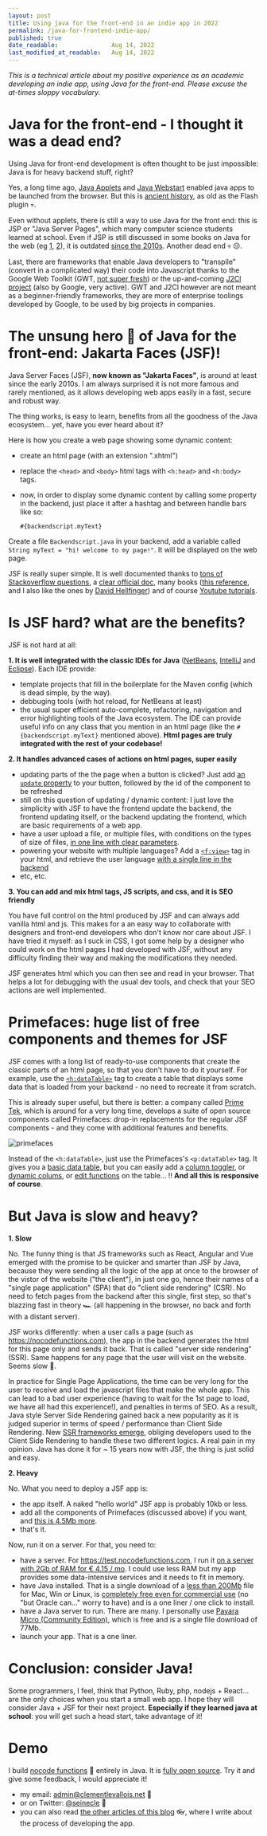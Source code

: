 ```yaml
---
layout: post
title: Using java for the front-end in an indie app in 2022
permalink: /java-for-frontend-indie-app/
published: true
date_readable:               Aug 14, 2022
last_modified_at_readable:   Aug 14, 2022
---
```


*This is a technical article about my positive experience as an academic developing an indie app, using Java for the front-end.
Please excuse the at-times sloppy vocabulary.*

# Java for the front-end - I thought it was a dead end?

Using Java for front-end development is often thought to be just impossible: Java is for heavy backend stuff, right?

Yes, a long time ago, [Java Applets](https://en.wikipedia.org/wiki/Java_applet) and [Java Webstart](https://en.wikipedia.org/wiki/Java_Web_Start) enabled java apps to be launched from the browser. But this is [ancient history](https://www.slideshare.net/HendrikEbbers/java-webstart-is-dead-what-should-we-do-now), as old as the Flash plugin 💀.

Even without applets, there is still a way to use Java for the front end: this is JSP or "Java Server Pages", which many computer science students learned at school.
Even if JSP is still discussed in some books on Java for the web (eg [1](https://www.amazon.com/Java-Jakarta-Recipes-Problem-Solution-Enterprise-ebook/dp/B0B6Z9JTNH), [2](https://www.amazon.com/Beginning-Jakarta-Web-Development-Applications/dp/1484258657)), it is outdated [since the 2010s](https://odoepner.wordpress.com/2015/03/11/is-jsp-an-unsupported-deprecated-part-of-jee/). Another dead end 💀 😔. 

Last, there are frameworks that enable Java developers to "transpile" (convert in a complicated way) their code into Javascript thanks to the Google Web Toolkit (GWT, [not super fresh](https://groups.google.com/g/google-web-toolkit/c/FeEI0Rl7cyw/m/OU0HHvxtBQAJ?pli=1)) or the up-and-coming [J2Cl project](https://github.com/google/j2cl) (also by Google, very active).
GWT and J2Cl however are not meant as a beginner-friendly frameworks, they are more of enterprise toolings developed by Google, to be used by big projects in companies.

# The unsung hero 🌈 of Java for the front-end: Jakarta Faces (JSF)!

Java Server Faces (JSF), **now known as "Jakarta Faces"**, is around at least since the early 2010s. I am always surprised it is not more famous and rarely mentioned, as it allows developing web apps easily in a fast, secure and robust way.

The thing works, is easy to learn, benefits from all the goodness of the Java ecosystem... yet, have you ever heard about it?

Here is how you create a web page showing some dynamic content:

- create an html page (with an extension ".xhtml")
- replace the `<head>` and `<body>` html tags with `<h:head>` and `<h:body>` tags.
- now, in order to display some dynamic content by calling some property in the backend, just place it after a hashtag and between handle bars like so:

  `#{backendscript.myText}`
  
Create a file `Backendscript.java` in your backend, add a variable called `String myText = "hi! welcome to my page!"`. It will be displayed on the web page.

JSF is really super simple. It is well documented thanks to [tons of Stackoverflow questions](https://stackoverflow.com/questions/tagged/jsf), a [clear official doc](https://eclipse-ee4j.github.io/jakartaee-tutorial/), many books ([this reference](https://link.springer.com/book/10.1007/978-1-4842-7310-4), and I also like the ones by [David Hellfinger](https://www.amazon.fr/Java-Application-Development-Enterprise-applications-ebook/dp/B072MFGRVF)) and of course [Youtube tutorials](https://www.youtube.com/watch?v=-Jbuy8aaLVA).

# Is JSF hard? what are the benefits?

JSF is not hard at all:

**1. It is well integrated with the classic IDEs for Java** ([NetBeans](https://netbeans.apache.org/), [IntelliJ](https://www.jetbrains.com/idea/) and [Eclipse](https://www.eclipse.org/ide/)). Each IDE provide:

  * template projects that fill in the boilerplate for the Maven config (which is dead simple, by the way).
  * debbuging tools (with hot reload, for NetBeans at least)
  * the usual super efficient auto-complete, refactoring, navigation and error highlighting tools of the Java ecosystem. The IDE can provide useful info on any class that you mention in an html page (like the `#{backendscript.myText}` mentioned above). **Html pages are truly integrated with the rest of your codebase!**

**2. It handles advanced cases of actions on html pages, super easily**
  * updating parts of the the page when a button is clicked? Just add [an `update` property](https://github.com/seinecle/nocodefunctions/blob/0fb9a250f4e33559b5e835d241e0974de7047068/src/main/webapp/index.xhtml#L215) to your button, followed by the id of the component to be refreshed
  * still on this question of updating / dynamic content: I just love the simplicity with JSF to have the frontend update the backend, the frontend updating itself, or the backend updating the frontend, which are basic requirements of a web app. 
  * have a user upload a file, or multiple files, with conditions on the types of size of files, [in one line with clear parameters](https://github.com/seinecle/nocodefunctions/blob/0fb9a250f4e33559b5e835d241e0974de7047068/src/main/webapp/import_your_structured_data_two_columns.xhtml#L68).
  * powering your website with multiple languages? Add a [`<f:view>`](https://github.com/seinecle/nocodefunctions/blob/0fb9a250f4e33559b5e835d241e0974de7047068/src/main/webapp/who.xhtml#L8) tag in your html, and retrieve the user language [with a single line in the backend](https://github.com/seinecle/nocodefunctions/blob/0fb9a250f4e33559b5e835d241e0974de7047068/src/main/java/net/clementlevallois/nocodeapp/web/front/backingbeans/ActiveLocale.java#L40)
  * etc, etc.

**3. You can add and mix html tags, JS scripts, and css, and it is SEO friendly**

You have full control on the html produced by JSF and can always add vanilla html and js. This makes for a an easy way to collaborate with designers and front-end developers who don't know nor care about JSF. I have tried it myself: as I suck in CSS, I got some help by a designer who could work on the html pages I had developed with JSF, without any difficulty finding their way and making the modifications they needed.

JSF generates html which you can then see and read in your browser. That helps a lot for debugging with the usual dev tools, and check that your SEO actions are well implemented.


# Primefaces: huge list of free components and themes for JSF

JSF comes with a long list of ready-to-use components that create the classic parts of an html page, so that you don't have to do it yourself.
For example, use the [`<h:dataTable>`](https://www.javatpoint.com/jsf-datatable) tag to create a table that displays some data that is loaded from your backend - no need to recreate it from scratch.

This is already super useful, but there is better: a company called [Prime Tek](https://www.primefaces.org/), which is around for a very long time, develops a suite of open source components called Primefaces: drop-in replacements for the regular JSF components - and they come with additional features and benefits.

![primefaces](https://user-images.githubusercontent.com/1244100/184534013-231ca860-a753-4556-931e-b601616cb7dc.png)


Instead of the `<h:dataTable>`, just use the Primefaces's `<p:dataTable>` tag. It gives you a [basic data table](https://www.primefaces.org/showcase/ui/data/datatable/basic.xhtml), but you can easily add a [column toggler](https://www.primefaces.org/showcase/ui/data/datatable/columnToggler.xhtml), or [dynamic colums](https://www.primefaces.org/showcase/ui/data/datatable/columns.xhtml), or [edit functions](https://www.primefaces.org/showcase/ui/data/datatable/edit.xhtml) on the table... !! **And all this is responsive of course**.

# But Java is slow and heavy?

**1. Slow**

No. The funny thing is that JS frameworks such as React, Angular and Vue emerged with the promise to be quicker and smarter than JSF by Java, because they were sending all the logic of the app at once to the browser of the vistor of the website ("the client"), in just one go, hence their names of a "single page application" (SPA) that do "client side rendering" (CSR). No need to fetch pages from the backend after this single, first step, so that's blazzing fast in theory 🏎️ (all happening in the browser, no back and forth with a distant server).

JSF works differently: when a user calls a page (such as https://nocodefunctions.com), the app in the backend generates the html for this page only and sends it back. That is called "server side rendering" (SSR). Same happens for any page that the user will visit on the website. Seems slow 🚜.

In practice for Single Page Applications, the time can be very long for the user to receive and load the javascript files that make the whole app. This can lead to a bad user experience (having to wait for the 1st page to load, we have all had this experience!), and penalties in terms of SEO. As a result, Java style Server Side Rendering gained back a new popularity as it is judged superior in terms of speed / performance than Client Side Rendering. New [SSR frameworks emerge](https://blog.logrocket.com/improve-app-performance-react-server-side-rendering/#why-move-to-react-server-side-rendering), obliging developers used to the Client Side Rendering to handle these two different logics. A real pain in my opinion. Java has done it for ~ 15 years now with JSF, the thing is just solid and easy.

**2. Heavy**

No. What you need to deploy a JSF app is:

- the app itself. A naked "hello world" JSF app is probably 10kb or less.
- add all the components of Primefaces (discussed above) if you want, and [this is 4.5Mb more](https://mvnrepository.com/artifact/org.primefaces/primefaces/12.0.0-RC2).
- that's it.

Now, run it on a server. For that, you need to:

- have a server. For https://test.nocodefunctions.com, I run it [on a server with 2Gb of RAM for € 4.15 / mo](https://www.hetzner.com/cloud). I could use less RAM but my app provides some data-intensive services and it needs to fit in memory.
- have Java installed. That is a single download of a [less than 200Mb](https://adoptium.net/) file for Mac, Win or Linux, is [completely free even for commercial use](https://adoptium.net/docs/faq) (no "but Oracle can..." worry to have) and is a one liner / one click to install.
- have a Java server to run. There are many. I personally use [Payara Micro (Community Edition)](https://www.payara.fish/downloads/payara-platform-community-edition/), which is free and is a single file download of 77Mb.
- launch your app. That is a one liner.

# Conclusion: consider Java!

Some programmers, I feel, think that Python, Ruby, php, nodejs + React... are the only choices when you start a small web app. I hope they will consider Java + JSF for their next project. **Especially if they learned java at school**: you will get such a head start, take advantage of it!


# Demo

I build [nocode functions](https://nocodefunctions.com) 🔎 entirely in Java. It is [fully open source](https://github.com/seinecle/nocodefunctions). Try it and give some feedback, I would appreciate it!

* my email: [admin@clementlevallois.net](mailto:admin@clementlevallois.net) 📧
* or on Twitter: [@seinecle](https://twitter.com/seinecle) 📱
* you can also read [the other articles of this blog](https://nocodefunctions.com/blog) 👓, where I write about the process of developing the app.

